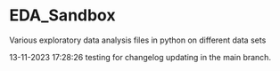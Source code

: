 # EDA_Sandbox
Various exploratory data analysis files in python on different data sets


13-11-2023 17:28:26 testing for changelog updating in the main branch.